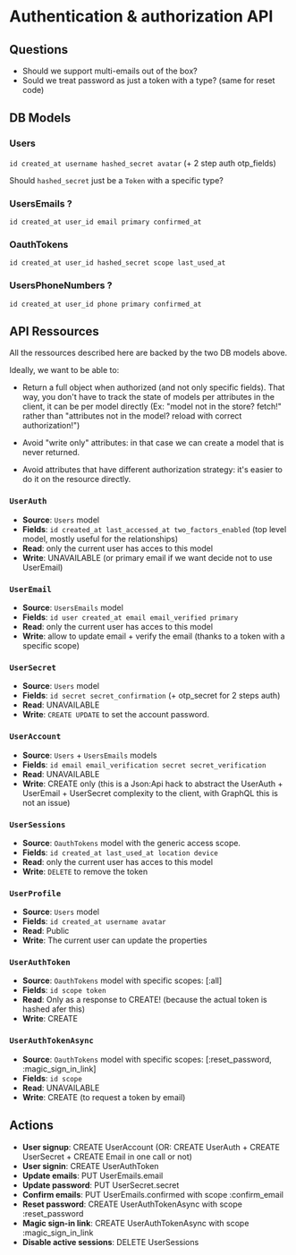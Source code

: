 # Authentication & authorization API

## Questions
- Should we support multi-emails out of the box?
- Sould we treat password as just a token with a type? (same for reset code)

## DB Models

### Users

`id created_at username hashed_secret avatar` (+ 2 step auth otp_fields)

Should `hashed_secret` just be a `Token` with a specific type?

### UsersEmails ?

`id created_at user_id email primary confirmed_at`

### OauthTokens

`id created_at user_id hashed_secret scope last_used_at`

### UsersPhoneNumbers ?

`id created_at user_id phone primary confirmed_at`

## API Ressources

All the ressources described here are backed by the two DB models above.

Ideally, we want to be able to:
- Return a full object when authorized (and not only specific fields). That way, you don't have to track the state of models per attributes in the client, it can be per model directly (Ex: "model not in the store? fetch!" rather than "attributes not in the model? reload with correct authorization!")

- Avoid "write only" attributes: in that case we can create a model that is never returned.

- Avoid attributes that have different authorization strategy: it's easier to do it on the resource directly.


### `UserAuth`
- **Source**: `Users` model
- **Fields**: `id created_at last_accessed_at two_factors_enabled` (top level model, mostly useful for the relationships)
- **Read**:   only the current user has acces to this model
- **Write**:  UNAVAILABLE (or primary email if we want decide not to use UserEmail)

### `UserEmail`
- **Source**: `UsersEmails` model
- **Fields**: `id user created_at email email_verified primary`
- **Read**:   only the current user has acces to this model
- **Write**:  allow to update email + verify the email (thanks to a token with a specific scope)

### `UserSecret`
- **Source**: `Users` model
- **Fields**: `id secret secret_confirmation` (+ otp_secret for 2 steps auth)
- **Read**:   UNAVAILABLE
- **Write**:  `CREATE UPDATE` to set the account password.

### `UserAccount`
- **Source**: `Users` + `UsersEmails` models
- **Fields**: `id email email_verification secret secret_verification`
- **Read**:   UNAVAILABLE
- **Write**:  CREATE only (this is a Json:Api hack to abstract the UserAuth + UserEmail + UserSecret complexity to the client, with GraphQL this is not an issue)

### `UserSessions`
- **Source**: `OauthTokens` model with the generic access scope.
- **Fields**: `id created_at last_used_at location device`
- **Read**:   only the current user has acces to this model
- **Write**:  `DELETE` to remove the token

### `UserProfile`
- **Source**: `Users` model
- **Fields**: `id created_at username avatar`
- **Read**:   Public
- **Write**:  The current user can update the properties

### `UserAuthToken`
- **Source**: `OauthTokens` model with specific scopes: [:all]
- **Fields**: `id scope token`
- **Read**:   Only as a response to CREATE! (because the actual token is hashed afer this)
- **Write**:  CREATE

### `UserAuthTokenAsync`
- **Source**: `OauthTokens` model with specific scopes: [:reset_password, :magic_sign_in_link]
- **Fields**: `id scope`
- **Read**:   UNAVAILABLE
- **Write**:  CREATE (to request a token by email)

## Actions

- **User signup**: CREATE UserAccount (OR: CREATE UserAuth + CREATE UserSecret + CREATE Email in one call or not)
- **User signin**: CREATE UserAuthToken
- **Update emails**: PUT UserEmails.email
- **Update password**: PUT UserSecret.secret
- **Confirm emails**: PUT UserEmails.confirmed with scope :confirm_email
- **Reset password**: CREATE UserAuthTokenAsync with scope :reset_password
- **Magic sign-in link**: CREATE UserAuthTokenAsync with scope :magic_sign_in_link
- **Disable active sessions**: DELETE UserSessions